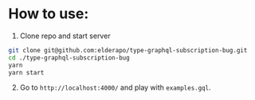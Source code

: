 # How to use:

1. Clone repo and start server

```bash
git clone git@github.com:elderapo/type-graphql-subscription-bug.git
cd ./type-graphql-subscription-bug
yarn
yarn start
```

2. Go to `http://localhost:4000/` and play with `examples.gql`.